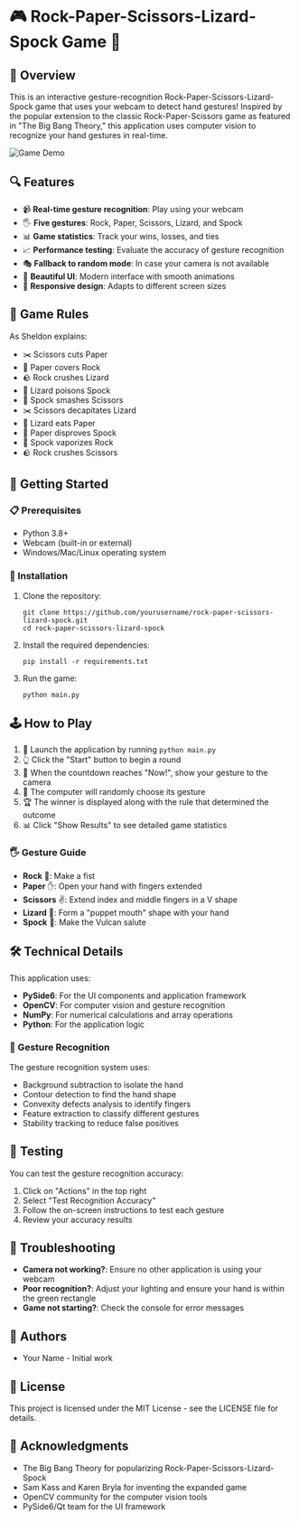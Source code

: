 # 🎮 Rock-Paper-Scissors-Lizard-Spock Game 🎲

## 📖 Overview

This is an interactive gesture-recognition Rock-Paper-Scissors-Lizard-Spock game that uses your webcam to detect hand gestures! Inspired by the popular extension to the classic Rock-Paper-Scissors game as featured in "The Big Bang Theory," this application uses computer vision to recognize your hand gestures in real-time.

![Game Demo](assets/images/game_demo.png)

## 🔍 Features

- 📹 **Real-time gesture recognition**: Play using your webcam
- 🖐️ **Five gestures**: Rock, Paper, Scissors, Lizard, and Spock
- 📊 **Game statistics**: Track your wins, losses, and ties
- 📈 **Performance testing**: Evaluate the accuracy of gesture recognition
- 🎭 **Fallback to random mode**: In case your camera is not available
- 🌈 **Beautiful UI**: Modern interface with smooth animations
- 📱 **Responsive design**: Adapts to different screen sizes

## 🎯 Game Rules

As Sheldon explains:

- ✂️ Scissors cuts Paper
- 📄 Paper covers Rock
- 🪨 Rock crushes Lizard
- 🦎 Lizard poisons Spock
- 🖖 Spock smashes Scissors
- ✂️ Scissors decapitates Lizard
- 🦎 Lizard eats Paper
- 📄 Paper disproves Spock
- 🖖 Spock vaporizes Rock
- 🪨 Rock crushes Scissors

## 🚀 Getting Started

### 📋 Prerequisites

- Python 3.8+
- Webcam (built-in or external)
- Windows/Mac/Linux operating system

### 🔧 Installation

1. Clone the repository:
   ```
   git clone https://github.com/yourusername/rock-paper-scissors-lizard-spock.git
   cd rock-paper-scissors-lizard-spock
   ```

2. Install the required dependencies:
   ```
   pip install -r requirements.txt
   ```

3. Run the game:
   ```
   python main.py
   ```

## 🕹️ How to Play

1. 🚀 Launch the application by running `python main.py`
2. 👆 Click the "Start" button to begin a round
3. 🤚 When the countdown reaches "Now!", show your gesture to the camera
4. 🔄 The computer will randomly choose its gesture
5. 🏆 The winner is displayed along with the rule that determined the outcome
6. 📊 Click "Show Results" to see detailed game statistics

### 🖐️ Gesture Guide

- **Rock** 👊: Make a fist
- **Paper** ✋: Open your hand with fingers extended
- **Scissors** ✌️: Extend index and middle fingers in a V shape
- **Lizard** 🤏: Form a "puppet mouth" shape with your hand
- **Spock** 🖖: Make the Vulcan salute

## 🛠️ Technical Details

This application uses:

- **PySide6**: For the UI components and application framework
- **OpenCV**: For computer vision and gesture recognition
- **NumPy**: For numerical calculations and array operations
- **Python**: For the application logic

### 🧠 Gesture Recognition

The gesture recognition system uses:

- Background subtraction to isolate the hand
- Contour detection to find the hand shape
- Convexity defects analysis to identify fingers
- Feature extraction to classify different gestures
- Stability tracking to reduce false positives

## 🧪 Testing

You can test the gesture recognition accuracy:

1. Click on "Actions" in the top right
2. Select "Test Recognition Accuracy"
3. Follow the on-screen instructions to test each gesture
4. Review your accuracy results

## 📝 Troubleshooting

- **Camera not working?**: Ensure no other application is using your webcam
- **Poor recognition?**: Adjust your lighting and ensure your hand is within the green rectangle
- **Game not starting?**: Check the console for error messages

## 👤 Authors

- Your Name - Initial work

## 📜 License

This project is licensed under the MIT License - see the LICENSE file for details.

## 🙏 Acknowledgments

- The Big Bang Theory for popularizing Rock-Paper-Scissors-Lizard-Spock
- Sam Kass and Karen Bryla for inventing the expanded game
- OpenCV community for the computer vision tools
- PySide6/Qt team for the UI framework 